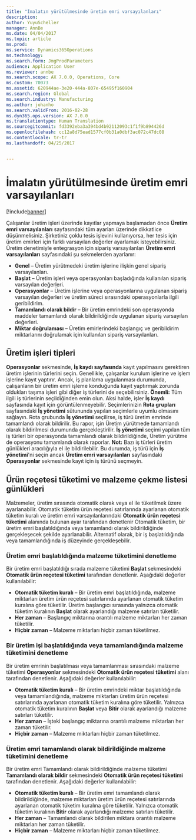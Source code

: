 ```yaml
---
title: "İmalatın yürütülmesinde üretim emri varsayılanları"
description: 
author: YuyuScheller
manager: AnnBe
ms.date: 04/04/2017
ms.topic: article
ms.prod: 
ms.service: Dynamics365Operations
ms.technology: 
ms.search.form: JmgProdParameters
audience: Application User
ms.reviewer: annbe
ms.search.scope: AX 7.0.0, Operations, Core
ms.custom: 70073
ms.assetid: 620944ae-3e20-444a-807e-65495f160904
ms.search.region: Global
ms.search.industry: Manufacturing
ms.author: johanho
ms.search.validFrom: 2016-02-28
ms.dyn365.ops.version: AX 7.0.0
ms.translationtype: Human Translation
ms.sourcegitcommit: fd3392eba3a394bd4b92112093c1f1f9b894426d
ms.openlocfilehash: cc12a8d75ead1577cf0b31a0dbf3ac072c47dc08
ms.contentlocale: tr-tr
ms.lasthandoff: 04/25/2017


---
```


# <a name="production-order-defaults-in-manufacturing-execution"></a>İmalatın yürütülmesinde üretim emri varsayılanları

[!include[banner](../includes/banner.md)]




Çalışanlar üretim işleri üzerinde kayıtlar yapmaya başlamadan önce **Üretim emri varsayılanları** sayfasındaki tüm ayarları üzerinde dikkatlice düşünmelisiniz. Şirketiniz çoklu tesis işlevini kullanıyorsa, her tesis için üretim emirleri için farklı varsayılan değerler ayarlamak isteyebilirsiniz. Üretim denetimiyle entegrasyon için sipariş varsayılanları **Üretim emri varsayılanları** sayfasındaki şu sekmelerden ayarlanır:

-   **Genel** – Üretim yürütmedeki üretim işlerine ilişkin genel sipariş varsayılanları.
-   **Başlat** – Üretim işleri veya operasyonları başladığında kullanılan sipariş varsayılan değerleri.
-   **Operasyonlar** – Üretim işlerine veya operasyonlarına uygulanan sipariş varsayılan değerleri ve üretim süreci sırasındaki operasyonlarla ilgili geribildirim.
-   **Tamamlandı olarak bildir** – Bir üretim emrindeki son operasyonda maddeler tamamlandı olarak bildirildiğinde uygulanan sipariş varsayılan değerleri.
-   **Miktar doğrulaması** – Üretim emirlerindeki başlangıç ve geribildirim miktarlarını doğrulamak için kullanılan sipariş varsayılanları.

## <a name="types-of-production-jobs"></a>Üretim işleri tipleri
**Operasyonlar** sekmesinde, **İş kaydı sayfasında** kayıt yapılmasını gerektiren üretim işlerinin türlerini seçin. Genellikle, çalışanlar kurulum işlerine ve işlem işlerine kayıt yaptırır. Ancak, iş planlama uygulanması durumunda, çalışanların bir üretim emri işleme konduğunda kayıt yaptırmak zorunda oldukları taşıma işleri gibi diğer iş türlerini de seçebilirsiniz. **Önemli:** Tüm ilgili iş türlerinin seçildiğinden emin olun. Aksi halde, işler **İş kaydı** sayfasında kayıt için görüntülenmeyebilir. Seçimlerinizin **Rota grupları** sayfasındaki **İş yönetimi** sütununda yapılan seçimlerle uyumlu olmasını sağlayın. Rota grubunda **İş yönetimi** seçilirse, iş türü üretim emrinde tamamlandı olarak bildirilir. Bu rapor, işin Üretim yürütmede tamamlandı olarak bildirilmesi durumunda gerçekleştirilir. **İş yönetimi** seçimi yapılan tüm iş türleri bir operasyonda tamamlandı olarak bildirildiğinde, Üretim yürütme de operasyonu tamamlandı olarak raporlar. **Not:** Bazı iş türleri üretim günlükleri aracılığıyla el ile bildirilebilir. Bu durumda, iş türü için **İş yönetimi**'ni seçin ancak **Üretim emri varsayılanları** sayfasındaki **Operasyonlar** sekmesinde kayıt için iş türünü seçmeyin.

## <a name="bom-consumption-and-picking-list-journals"></a>Ürün reçetesi tüketimi ve malzeme çekme listesi günlükleri
Malzemeler, üretim sırasında otomatik olarak veya el ile tüketilmek üzere ayarlanabilir. Otomatik tüketim ürün reçetesi satırlarında ayarlanan otomatik tüketim kuralı ve üretim emri varsayılanlarındaki **Otomatik ürün reçetesi tüketimi** alanında bulunan ayar tarafından denetlenir Otomatik tüketim, bir üretim emri başlatıldığında veya tamamlandı olarak bildirildiğinde gerçekleşecek şekilde ayarlanabilir. Alternatif olarak, bir iş başlatıldığında veya tamamlandığında iş düzeyinde gerçekleşebilir.

### <a name="controlling-material-consumption-when-a-production-order-is-started"></a>Üretim emri başlatıldığında malzeme tüketimini denetleme

Bir üretim emri başlatıldığı sırada malzeme tüketimi **Başlat** sekmesindeki **Otomatik ürün reçetesi tüketimi** tarafından denetlenir. Aşağıdaki değerler kullanılabilir:

-   **Otomatik tüketim kuralı** – Bir üretim emri başlatıldığında, malzeme miktarları üretim ürün reçetesi satırlarında ayarlanan otomatik tüketim kuralına göre tüketilir. Üretim başlangıcı sırasında yalnızca otomatik tüketim kuralının **Başlat** olarak ayarlandığı malzeme satırları tüketilir.
-   **Her zaman** – Başlangıç miktarına orantılı malzeme miktarları her zaman tüketilir.
-   **Hiçbir zaman** – Malzeme miktarları hiçbir zaman tüketilmez.

### <a name="controlling-material-consumption-when-a-production-job-is-started-or-completed"></a>Bir üretim işi başlatıldığında veya tamamlandığında malzeme tüketimini denetleme

Bir üretim emrinin başlatılması veya tamamlanması sırasındaki malzeme tüketimi **Operasyonlar** sekmesindeki **Otomatik ürün reçetesi tüketimi** alanı tarafından denetlenir. Aşağıdaki değerler kullanılabilir:

-   **Otomatik tüketim kuralı** – Bir üretim emrindeki miktar başlatıldığında veya tamamlandığında, malzeme miktarları üretim ürün reçetesi satırlarında ayarlanan otomatik tüketim kuralına göre tüketilir. Yalnızca otomatik tüketim kuralının **Başlat** veya **Bitir** olarak ayarlandığı malzeme satırları tüketilir.
-   **Her zaman** – İşteki başlangıç miktarına orantılı malzeme miktarları her zaman tüketilir.
-   **Hiçbir zaman** – Malzeme miktarları hiçbir zaman tüketilmez.

### <a name="controlling-material-consumption-when-a-production-order-is-reported-as-finished"></a>Üretim emri tamamlandı olarak bildirildiğinde malzeme tüketimini denetleme

Bir üretim emri Tamamlandı olarak bildirildiğinde malzeme tüketimi **Tamamlandı olarak bildir** sekmesindeki **Otomatik ürün reçetesi tüketimi** tarafından denetlenir. Aşağıdaki değerler kullanılabilir:

-   **Otomatik tüketim kuralı** – Bir üretim emri tamamlandı olarak bildirildiğinde, malzeme miktarları üretim ürün reçetesi satırlarında ayarlanan otomatik tüketim kuralına göre tüketilir. Yalnızca otomatik tüketim kuralının **Bitir** olarak ayarlandığı malzeme satırları tüketilir.
-   **Her zaman** – Tamamlandı olarak bildirilen miktara orantılı malzeme miktarları her zaman tüketilir.
-   **Hiçbir zaman** – Malzeme miktarları hiçbir zaman tüketilmez.





